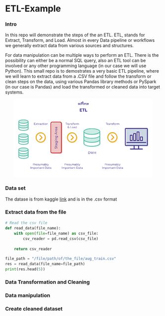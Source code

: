 # ETL-Example

### Intro
In this repo will demonstrate the steps of the an ETL. ETL, stands for Extract, Transform, and Load. Almost in every Data pipeline or workflows we generally extract data from various sources and structures. 

For data manipulation can be multiple ways to perform an ETL. There is the possibility can either be a normal SQL query, also an ETL tool can be involved or any other programming language (in our case we will use Python). This small repo is to demostrates a very basic ETL pipeline, where we will learn to extract data from a .CSV file and follow the transform or clean steps on the data, using various Pandas library methods or PySpark (in our case is Pandas) and load the transformed or cleaned data into target systems.

<p align="center"> 
<img src="https://github.com/BardisRenos/ETL-Example/blob/main/ETL.png" width="450" height="250" style=centerme>
</p>


### Data set
The datase is from kaggle [link](https://www.kaggle.com/arashnic/hr-analytics-job-change-of-data-scientists) and is in the .csv format 


### Extract data from the file


```python
# Read the csv file
def read_data(file_name):
    with open(file=file_name) as csv_file:
        csv_reader = pd.read_csv(csv_file)

    return csv_reader
```

```python
file_path = "/file/path/of/the_file/aug_train.csv"
res = read_data(file_name=file_path)
print(res.head(5))
```

### Data Transformation and Cleaning



### Data manipulation


### Create cleaned dataset
